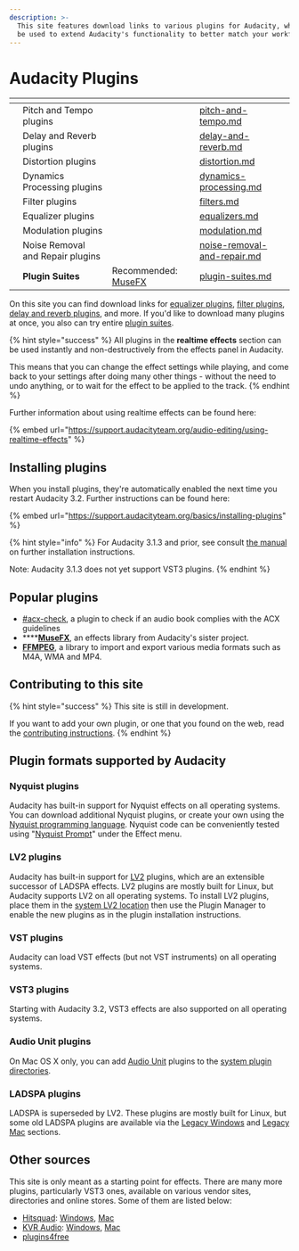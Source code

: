 ```yaml
---
description: >-
  This site features download links to various plugins for Audacity, which can
  be used to extend Audacity's functionality to better match your workflow.
---
```


# Audacity Plugins

<table data-view="cards"><thead><tr><th></th><th></th><th></th><th data-hidden data-card-target data-type="content-ref"></th></tr></thead><tbody><tr><td></td><td>Pitch and Tempo plugins</td><td></td><td><a href="realtime-effects/pitch-and-tempo.md">pitch-and-tempo.md</a></td></tr><tr><td></td><td>Delay and Reverb plugins</td><td></td><td><a href="realtime-effects/delay-and-reverb.md">delay-and-reverb.md</a></td></tr><tr><td></td><td>Distortion plugins</td><td></td><td><a href="realtime-effects/distortion.md">distortion.md</a></td></tr><tr><td></td><td>Dynamics Processing plugins</td><td></td><td><a href="realtime-effects/dynamics-processing.md">dynamics-processing.md</a></td></tr><tr><td></td><td>Filter plugins</td><td></td><td><a href="realtime-effects/filters.md">filters.md</a></td></tr><tr><td></td><td>Equalizer plugins</td><td></td><td><a href="realtime-effects/equalizers.md">equalizers.md</a></td></tr><tr><td></td><td>Modulation plugins</td><td></td><td><a href="realtime-effects/modulation.md">modulation.md</a></td></tr><tr><td></td><td>Noise Removal and Repair plugins</td><td></td><td><a href="realtime-effects/noise-removal-and-repair.md">noise-removal-and-repair.md</a></td></tr><tr><td></td><td><strong>Plugin Suites</strong></td><td>Recommended: <a href="realtime-effects/plugin-suites.md#muse-fx">MuseFX</a></td><td><a href="realtime-effects/plugin-suites.md">plugin-suites.md</a></td></tr></tbody></table>

On this site you can find download links for [equalizer plugins](realtime-effects/equalizers.md), [filter plugins](realtime-effects/filters.md), [delay and reverb plugins](realtime-effects/delay-and-reverb.md), and more. If you'd like to download many plugins at once, you also can try entire [plugin suites](realtime-effects/plugin-suites.md).

{% hint style="success" %}
All plugins in the **realtime effects** section can be used instantly and non-destructively from the effects panel in Audacity.

This means that you can change the effect settings while playing, and come back to your settings after doing many other things - without the need to undo anything, or to wait for the effect to be applied to the track.
{% endhint %}

Further information about using realtime effects can be found here:

{% embed url="https://support.audacityteam.org/audio-editing/using-realtime-effects" %}

## Installing plugins

When you install plugins, they're automatically enabled the next time you restart Audacity 3.2. Further instructions can be found here:

{% embed url="https://support.audacityteam.org/basics/installing-plugins" %}

{% hint style="info" %}
For Audacity 3.1.3 and prior, see consult [the manual](https://manual.audacityteam.org/man/installing\_plug\_ins.html) on further installation instructions.

Note: Audacity 3.1.3 does not yet support VST3 plugins.
{% endhint %}

## Popular plugins

* [#acx-check](analyzers/analysis-plugins.md#acx-check "mention"), a plugin to check if an audio book complies with the ACX guidelines
* \*\*\*\*[**MuseFX**](realtime-effects/plugin-suites.md#muse-fx), an effects library from Audacity's sister project.
* [**FFMPEG**](https://support.audacityteam.org/basics/downloading-and-installing-audacity/installing-ffmpeg), a library to import and export various media formats such as M4A, WMA and MP4.

## Contributing to this site

{% hint style="success" %}
This site is still in development.

If you want to add your own plugin, or one that you found on the web, read the [contributing instructions](contributing/adding-plugins-to-this-site.md).
{% endhint %}

## Plugin formats supported by Audacity

### Nyquist plugins

Audacity has built-in support for Nyquist effects on all operating systems. You can download additional Nyquist plugins, or create your own using the [Nyquist programming language](http://wiki.audacityteam.org/wiki/Nyquist\_Plug-ins\_Reference). Nyquist code can be conveniently tested using "[Nyquist Prompt](http://manual.audacityteam.org/man/nyquist\_prompt.html)" under the Effect menu.

### **LV2 plugins**

Audacity has built-in support for [LV2](http://lv2plug.in/) plugins, which are an extensible successor of LADSPA effects. LV2 plugins are mostly built for Linux, but Audacity supports LV2 on all operating systems. To install LV2 plugins, place them in the [system LV2 location](http://manual.audacityteam.org/man/effect\_menu.html#LV2\_effects) then use the Plugin Manager to enable the new plugins as in the plugin installation instructions.

### **VST plugins**

Audacity can load VST effects (but not VST instruments) on all operating systems.

### VST3 plugins

Starting with Audacity 3.2, VST3 effects are also supported on all operating systems.

### Audio Unit plugins

On Mac OS X only, you can add [Audio Unit](http://wiki.audacityteam.org/wiki/Audio\_Units) plugins to the [system plugin directories](http://manual.audacityteam.org/man/effect\_menu.html#add\_audio\_unit).

### LADSPA plugins

LADSPA is superseded by LV2. These plugins are mostly built for Linux, but some old LADSPA plugins are available via the [Legacy Windows](http://www.audacityteam.org/download/legacy-windows/) and [Legacy Mac](http://www.audacityteam.org/download/legacy-mac/) sections.

## Other sources

This site is only meant as a starting point for effects. There are many more plugins, particularly VST3 ones, available on various vendor sites, directories and online stores. Some of them are listed below:

* [Hitsquad](http://www.hitsquad.com/): [Windows](http://www.hitsquad.com/smm/win95/PLUGINS\_VST/), [Mac](http://www.hitsquad.com/smm/mac/PLUGINS\_VST/)
* [KVR Audio](http://www.kvraudio.com/): [Windows](http://www.kvraudio.com/q.php?search=1\&os\[]=win32\&ty\[]=e\&f1\[]=vst\&pr\[]=f\&sh\[]=s), [Mac](http://www.kvraudio.com/q.php?search=1\&os\[]=mac32\&ty\[]=e\&f1\[]=vst\&pr\[]=f\&sh\[]=s)
* [plugins4free](https://plugins4free.com/)
